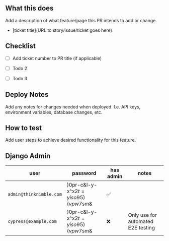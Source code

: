 ## What this does

Add a description of what feature/page this PR intends to add or change.

- [ticket title](URL to story/issue/ticket goes here)

## Checklist
- [ ] Add ticket number to PR title (if applicable)
- [ ] Todo 2
- [ ] Todo 3


## Deploy Notes

Add any notes for changes needed when deployed. I.e. API keys, environment variables, database changes, etc.

## How to test

Add user steps to achieve desired functionality for this feature.

## Django Admin
| user | password | has admin | notes |
| --- | --- | --- | --- |
| `admin@thinknimble.com` | )0pr-c&l-y-x^x2$t=yiso95)(vpw%&(+y(s!pytgj3n#$7sm& | :white_check_mark: | |
| `cypress@example.com` | )0pr-c&l-y-x^x2$t=yiso95)(vpw%&(+y(s!pytgj3n#$7sm& | :x: | Only use for automated E2E testing |
